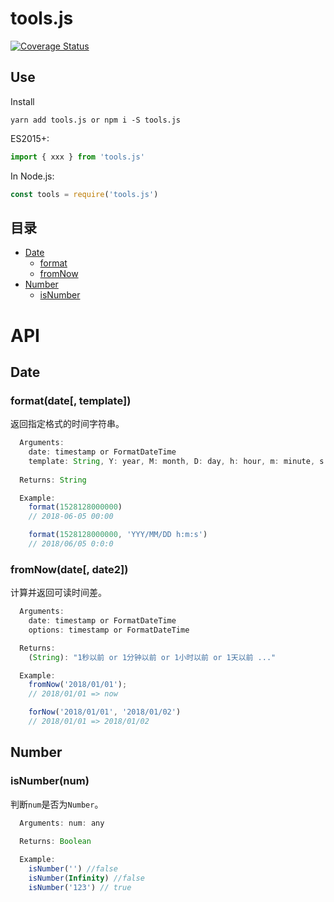 # tools.js
[![Coverage Status](https://coveralls.io/repos/github/liushuangbill/dates.js/badge.svg?branch=master)](https://coveralls.io/github/liushuangbill/dates.js?branch=master)

## Use
Install
```
yarn add tools.js or npm i -S tools.js
```

ES2015+:
```js
import { xxx } from 'tools.js'
```

In Node.js:
```js
const tools = require('tools.js')
```

## 目录
- [Date](#date)
  - [format](#formatdate-template)
  - [fromNow](#fromnowdate-date2)
- [Number](#number)
  - [isNumber](#isnumbernum)

# API

## Date

### format(date[, template])
返回指定格式的时间字符串。
```js
  Arguments:
    date: timestamp or FormatDateTime
    template: String, Y: year, M: month, D: day, h: hour, m: minute, s: second
    
  Returns: String

  Example:
    format(1528128000000)
    // 2018-06-05 00:00

    format(1528128000000, 'YYY/MM/DD h:m:s')
    // 2018/06/05 0:0:0
```

### fromNow(date[, date2])
计算并返回可读时间差。
```js
  Arguments:
    date: timestamp or FormatDateTime
    options: timestamp or FormatDateTime

  Returns:
    (String): "1秒以前 or 1分钟以前 or 1小时以前 or 1天以前 ..."

  Example:
    fromNow('2018/01/01');
    // 2018/01/01 => now

    forNow('2018/01/01', '2018/01/02')
    // 2018/01/01 => 2018/01/02
```

## Number

### isNumber(num)
判断`num`是否为`Number`。
```js
  Arguments: num: any

  Returns: Boolean
  
  Example:
    isNumber('') //false
    isNumber(Infinity) //false
    isNumber('123') // true
```

